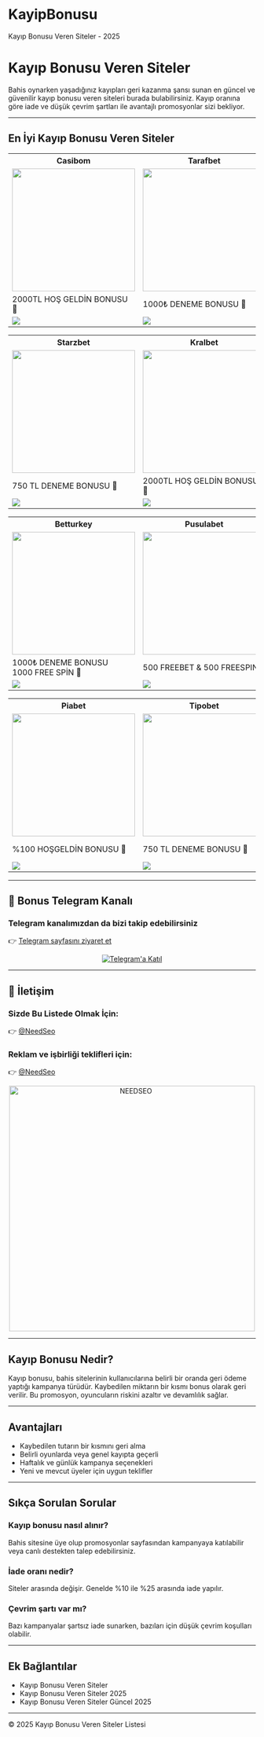 # KayipBonusu
Kayıp Bonusu Veren Siteler - 2025

# Kayıp Bonusu Veren Siteler

Bahis oynarken yaşadığınız kayıpları geri kazanma şansı sunan en güncel ve güvenilir kayıp bonusu veren siteleri burada bulabilirsiniz. Kayıp oranına göre iade ve düşük çevrim şartları ile avantajlı promosyonlar sizi bekliyor.

---

## En İyi Kayıp Bonusu Veren Siteler

<!-- 1. SATIR -->
<table>
  <tr>
    <th>Casibom</th>
    <th>Tarafbet</th>
    <th>Sahabet</th>
  </tr>
  <tr>
    <td><a href="https://shortlinkapp.com/casiboms" target="_blank"><img src="https://resmim.net/cdn/2025/07/02/TPU7v3.jpg" width="250" /></a></td>
    <td><a href="https://cutt.ly/7rWja0JT" target="_blank"><img src="https://resmim.net/cdn/2025/06/17/TiXCEi.jpg" width="250" /></a></td>
    <td><a href="https://cutt.ly/nrvXgVNa" target="_blank"><img src="https://resmim.net/cdn/2025/06/01/Td5It3.jpg" width="250" /></a></td>
  </tr>
  <tr>
    <td>2000TL HOŞ GELDİN BONUSU 🎁</td>
    <td>1000₺ DENEME BONUSU 🎁</td>
    <td>1000 TL DENEME BONUSU 🎁</td>
  </tr>
  <tr>
    <td><a href="https://shortlinkapp.com/casiboms" target="_blank"><img src="https://img.shields.io/badge/Bonusu_Al-Hemen_Tıkla-FF4500?style=for-the-badge&logoColor=white" /></a></td>
    <td><a href="https://cutt.ly/7rWja0JT" target="_blank"><img src="https://img.shields.io/badge/Bonusu_Al-Hemen_Tıkla-800000?style=for-the-badge&logoColor=white" /></a></td>
    <td><a href="https://cutt.ly/nrvXgVNa" target="_blank"><img src="https://img.shields.io/badge/Bonusu_Al-Hemen_Tıkla-006400?style=for-the-badge&logoColor=white" /></a></td>
  </tr>
</table>

<!-- 2. SATIR -->
<table>
  <tr>
    <th>Starzbet</th>
    <th>Kralbet</th>
    <th>Onwin</th>
  </tr>
  <tr>
    <td><a href="https://cutt.ly/wrTIy45j" target="_blank"><img src="https://resmim.net/cdn/2025/07/02/TLaBlc.jpg" width="250" /></a></td>
    <td><a href="https://cutt.ly/KrQnVYMx" target="_blank"><img src="https://resmim.net/cdn/2025/06/14/T1NfO3.jpg" width="250" /></a></td>
    <td><a href="https://cutt.ly/orbqkTFX" target="_blank"><img src="https://resmim.net/cdn/2025/06/01/Td5BpZ.jpg" width="250" /></a></td>
  </tr>
  <tr>
    <td>750 TL DENEME BONUSU 🎁</td>
    <td>2000TL HOŞ GELDİN BONUSU 🎁</td>
    <td>750 TL DENEME BONUSU 🎁</td>
  </tr>
  <tr>
    <td><a href="https://cutt.ly/wrTIy45j" target="_blank"><img src="https://img.shields.io/badge/Bonusu_Al-Hemen_Tıkla-00CED1?style=for-the-badge&logoColor=black" /></a></td>
    <td><a href="https://cutt.ly/KrQnVYMx" target="_blank"><img src="https://img.shields.io/badge/Bonusu_Al-Hemen_Tıkla-FFD700?style=for-the-badge&logoColor=black" /></a></td>
    <td><a href="https://cutt.ly/orbqkTFX" target="_blank"><img src="https://img.shields.io/badge/Bonusu_Al-Hemen_Tıkla-800080?style=for-the-badge&logoColor=white" /></a></td>
  </tr>
</table>

<!-- 3. SATIR -->
<table>
  <tr>
    <th>Betturkey</th>
    <th>Pusulabet</th>
    <th>Xslot</th>
  </tr>
  <tr>
    <td><a href="https://cutt.ly/NrEughv5" target="_blank"><img src="https://resmim.net/cdn/2025/06/21/TxCEoF.jpg" width="250" /></a></td>
    <td><a href="https://cutt.ly/yrQsgejE" target="_blank"><img src="https://resmim.net/cdn/2025/06/12/TrcooW.jpg" width="250" /></a></td>
    <td><a href="https://cutt.ly/crEuEsEx" target="_blank"><img src="https://resmim.net/cdn/2025/06/21/TxCkZC.jpg" width="250" /></a></td>
  </tr>
  <tr>
    <td>1000₺ DENEME BONUSU <br> 1000 FREE SPİN 🎁</td>
    <td>500 FREEBET & 500 FREESPIN 🎁</td>
    <td>1000₺ DENEME BONUSU <br> 1000 FREE SPİN 🎁</td>
  </tr>
  <tr>
    <td><a href="https://cutt.ly/NrEughv5" target="_blank"><img src="https://img.shields.io/badge/Bonusu_Al-Hemen_Tıkla-FF6600?style=for-the-badge&logoColor=white" /></a></td>
    <td><a href="https://cutt.ly/yrQsgejE" target="_blank"><img src="https://img.shields.io/badge/Bonusu_Al-Hemen_Tıkla-FFC107?style=for-the-badge&logoColor=white" /></a></td>
    <td><a href="https://cutt.ly/crEuEsEx" target="_blank"><img src="https://img.shields.io/badge/Bonusu_Al-Hemen_Tıkla-1E90FF?style=for-the-badge&logoColor=white" /></a></td>
  </tr>
</table>

<!-- 4. SATIR -->
<table>
  <tr>
    <th>Piabet</th>
    <th>Tipobet</th>
    <th>Bizbet</th>
  </tr>
  <tr>
    <td><a href="https://piatrack1.com/ajhlajjz" target="_blank"><img src="https://resmim.net/cdn/2025/06/22/TOZgTG.jpg" width="250" /></a></td>
    <td><a href="https://cutt.ly/xrvbv2wY" target="_blank"><img src="https://resmim.net/cdn/2025/06/01/Td5w0c.jpg" width="250" /></a></td>
    <td><a href="https://refpa7480988.top/L?tag=d_4420769m_62079c_&site=4420769&ad=62079" target="_blank"><img src="https://resmim.net/cdn/2025/06/08/Tbkxd1.jpg" width="250" /></a></td>
  </tr>
  <tr>
    <td>%100 HOŞGELDİN BONUSU 🎁</td>
    <td>750 TL DENEME BONUSU 🎁</td>
    <td>%100 HOŞGELDİN BONUSU <br> 3000 TL 🎁</td>
  </tr>
  <tr>
    <td><a href="https://piatrack1.com/ajhlajjz" target="_blank"><img src="https://img.shields.io/badge/Bonusu_Al-Hemen_Tıkla-32CD32?style=for-the-badge&logoColor=white" /></a></td>
    <td><a href="https://cutt.ly/xrvbv2wY" target="_blank"><img src="https://img.shields.io/badge/Bonusu_Al-Hemen_Tıkla-00CED1?style=for-the-badge&logoColor=black" /></a></td>
    <td><a href="https://refpa7480988.top/L?tag=d_4420769m_62079c_&site=4420769&ad=62079" target="_blank"><img src="https://img.shields.io/badge/Bonusu_Al-Hemen_Tıkla-FF6600?style=for-the-badge&logoColor=white" /></a></td>
  </tr>
</table>

---

<!-- TELEGRAM VE İLETİŞİM -->
<h2>📲 Bonus Telegram Kanalı</h2>
<h3>Telegram kanalımızdan da bizi takip edebilirsiniz</h3>
<p>
  👉 <a href="https://t.me/+yG5pKfqA0RtkMjY0">Telegram sayfasını ziyaret et</a>
</p>
<p align="center">
  <a href="https://t.me/+yG5pKfqA0RtkMjY0">
    <img src="https://resmim.net/cdn/2025/06/20/TtdcDh.png" alt="Telegram'a Katıl" />
  </a>
</p>

---

<h2>📩 İletişim</h2>
<h3>Sizde Bu Listede Olmak İçin:</h3>
<p>👉 <a href="https://t.me/NeedSeo">@NeedSeo</a></p>

<h3>Reklam ve işbirliği teklifleri için:</h3>
<p>👉 <a href="https://t.me/NeedSeo">@NeedSeo</a></p>

<p align="center">
  <a href="https://t.me/NeedSeo" target="_blank">
    <img src="https://resmim.net/cdn/2025/06/02/Tk6Hx8.jpg" width="500" alt="NEEDSEO" />
  </a>
</p>

---

## Kayıp Bonusu Nedir?

Kayıp bonusu, bahis sitelerinin kullanıcılarına belirli bir oranda geri ödeme yaptığı kampanya türüdür. Kaybedilen miktarın bir kısmı bonus olarak geri verilir. Bu promosyon, oyuncuların riskini azaltır ve devamlılık sağlar.

---

## Avantajları

- Kaybedilen tutarın bir kısmını geri alma
- Belirli oyunlarda veya genel kayıpta geçerli
- Haftalık ve günlük kampanya seçenekleri
- Yeni ve mevcut üyeler için uygun teklifler

---

## Sıkça Sorulan Sorular

### Kayıp bonusu nasıl alınır?
Bahis sitesine üye olup promosyonlar sayfasından kampanyaya katılabilir veya canlı destekten talep edebilirsiniz.

### İade oranı nedir?
Siteler arasında değişir. Genelde %10 ile %25 arasında iade yapılır.

### Çevrim şartı var mı?
Bazı kampanyalar şartsız iade sunarken, bazıları için düşük çevrim koşulları olabilir.

---

## Ek Bağlantılar

- Kayıp Bonusu Veren Siteler
- Kayıp Bonusu Veren Siteler 2025
- Kayıp Bonusu Veren Siteler Güncel 2025

---

© 2025 Kayıp Bonusu Veren Siteler Listesi
